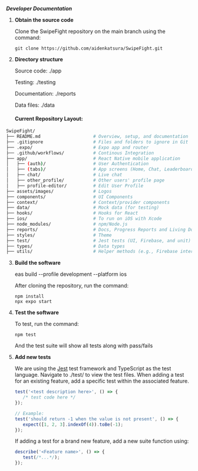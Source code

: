 ___Developer Documentation___

1. __Obtain the source code__

   Clone the SwipeFight repository on the main branch using the command:
   ```
   git clone https://github.com/aidenkatsura/SwipeFight.git
   ```

 2. __Directory structure__

    Source code: ./app

    Testing: ./testing

    Documentation: ./reports

    Data files: ./data

    #### Current Repository Layout:

```bash
SwipeFight/
├── README.md                    # Overview, setup, and documentation
├── .gitignore                   # Files and folders to ignore in Git
├── .expo/                       # Expo app and router
├── .github/workflows/           # Continous Integration
├── app/                         # React Native mobile application
│   ├── (auth)/                  # User Authentication
│   ├── (tabs)/                  # App screens (Home, Chat, Leaderboard, etc.)
│   ├── chat/                    # Live chat
│   ├── other_profile/           # Other users' profile page
│   ├── profile-editor/          # Edit User Profile
├── assets/images/               # Logos
├── components/                  # UI Components
├── context/                     # Context/provider components
├── data/                        # Mock data (for testing)
├── hooks/                       # Hooks for React
├── ios/                         # To run on iOS with Xcode
├── node_modules/                # npm/Node.js
├── reports/                     # Docs, Progress Reports and Living Document
├── styles/                      # Theme
├── test/                        # Jest tests (UI, Firebase, and unit)
├── types/                       # Data types
├── utils/                       # Helper methods (e.g., Firebase interactions, filtering)
```

3. __Build the software__
   
   eas build --profile development --platform ios

   After cloning the repository, run the command:
   ```
   npm install
   npx expo start
   ```
4. __Test the software__
   
   To test, run the command:
   ```
   npm test
   ```
   And the test suite will show all tests along with pass/fails

5. __Add new tests__

   We are using the [Jest](https://jestjs.io/docs/getting-started) test framework and TypeScript as the test language. Navigate to ./test/ to view the test files. When adding a test for an existing feature, add a specific test within the associated feature. 
   ```ts
   test('<test description here>', () => {
      /* test code here */
   });

   // Example:
   test('should return -1 when the value is not present', () => {
      expect([1, 2, 3].indexOf(4)).toBe(-1);
   });
   ```

   If adding a test for a brand new feature, add a new suite function using:
   ```ts
   describe('<Feature name>', () => {
      test(/*...*/);
   });
   ```
   

   
